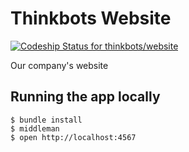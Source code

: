 Thinkbots Website
=================

[ ![Codeship Status for thinkbots/website](https://codeship.com/projects/027b3100-aad4-0132-d616-42094b33273a/status?branch=master)](https://codeship.com/projects/68101)

Our company's website

Running the app locally
----------------------
```shell
$ bundle install
$ middleman
$ open http://localhost:4567
```

